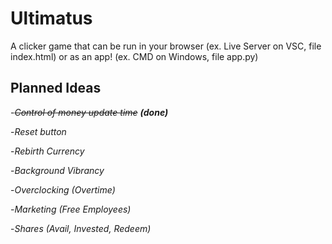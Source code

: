 # Ultimatus
A clicker game that can be run in your browser (ex. Live Server on VSC, file index.html) or as an app! (ex. CMD on Windows, file app.py)


## Planned Ideas

-~~_Control of money update time_~~   ___(done)___

-_Reset button_

-_Rebirth Currency_

-_Background Vibrancy_

-_Overclocking (Overtime)_

-_Marketing (Free Employees)_

-_Shares (Avail, Invested, Redeem)_
